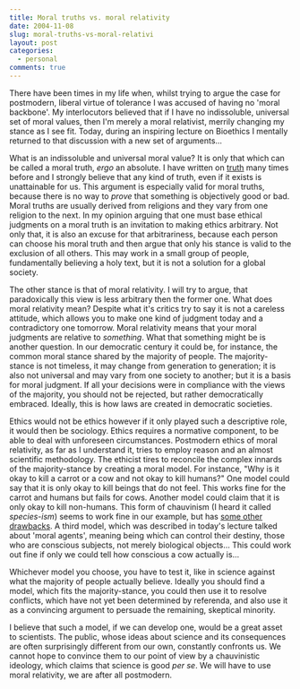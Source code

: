 ```yaml
---
title: Moral truths vs. moral relativity
date: 2004-11-08
slug: moral-truths-vs-moral-relativi
layout: post
categories:
  - personal
comments: true
---
```


There have been times in my life when, whilst trying to argue the case for postmodern, liberal virtue of tolerance I was accused of having no 'moral backbone'. My interlocutors believed that if I have no indissoluble, universal set of moral values, then I'm merely a moral relativist, merrily changing my stance as I see fit. Today, during an inspiring lecture on Bioethics I mentally returned to that discussion with a new set of arguments...

<!--more-->

What is an indissoluble and universal moral value? It is only that which can be called a moral truth, <i>ergo</i> an absolute. I have written on <a href="http://www.karzyn.com/essays/essay06.php">truth</a> many times before and I strongly believe that any kind of truth, even if it exists is unattainable for us. This argument is especially valid for moral truths, because there is no way to <i>prove</i> that something is objectively good or bad. Moral truths are usually derived from religions and they vary from one religion to the next. In my opinion arguing that one must base ethical judgments on a moral truth is an invitation to making ethics arbitrary. Not only that, it is also an excuse for that arbitrariness, because each person can choose his moral truth and then argue that only his stance is valid to the exclusion of all others. This may work in a small group of people, fundamentally believing a holy text, but it is not a solution for a global society.

The other stance is that of moral relativity. I will try to argue, that paradoxically this view is less arbitrary then the former one. What does moral relativity mean? Despite what it's critics try to say it is not a careless attitude, which allows you to make one kind of judgment today and a contradictory one tomorrow. Moral relativity means that your moral judgments are relative to <i>something</i>. What that something might be is another question. In our democratic century it could be, for instance, the common moral stance shared by the majority of people. The majority-stance is not timeless, it may change from generation to generation; it is also not universal and may vary from one society to another; but it is a basis for moral judgment. If all your decisions were in compliance with the views of the majority, you should not be rejected, but rather democratically embraced. Ideally, this is how laws are created in democratic societies.

Ethics would not be ethics however if it only played such a descriptive role, it would then be sociology. Ethics requires a normative component, to be able to deal with unforeseen circumstances. Postmodern ethics of moral relativity, as far as I understand it, tries to employ reason and an almost scientific methodology. The ethicist tires to reconcile the complex innards of the majority-stance by creating a moral model. For instance, "Why is it okay to kill a carrot or a cow and not okay to kill humans?" One model could say that it is only okay to kill beings that do not feel. This works fine for the carrot and humans but fails for cows. Another model could claim that it is only okay to kill non-humans. This form of chauvinism (I heard it called <i>species-ism</i>) seems to work fine in our example, but has <a href="http://localhost/~michal/blog/archives/000005.html">some other drawbacks</a>. A third model, which was described in today's lecture talked about 'moral agents', meaning being which can control their destiny, those who are conscious subjects, not merely biological objects... This could work out fine if only we could tell how conscious a cow actually is... 

Whichever model you choose, you have to test it, like in science against what the majority of people actually believe. Ideally you should find a model, which fits the majority-stance, you could then use it to resolve conflicts, which have not yet been determined by referenda, and also use it as a convincing argument to persuade the remaining, skeptical minority.

I believe that such a model, if we can develop one, would be a great asset to scientists. The public, whose ideas about science and its consequences are often surprisingly different from our own, constantly confronts us. We cannot hope to convince them to our point of view by a chauvinistic ideology, which claims that science is good <i>per se</i>. We will have to use moral relativity, we are after all postmodern.